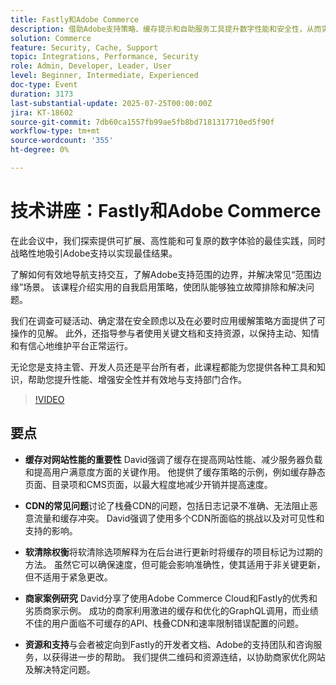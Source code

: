```yaml
---
title: Fastly和Adobe Commerce
description: 借助Adobe支持策略、缓存提示和自助服务工具提升数字性能和安全性，从而实现可扩展的成功。**
solution: Commerce
feature: Security, Cache, Support
topic: Integrations, Performance, Security
role: Admin, Developer, Leader, User
level: Beginner, Intermediate, Experienced
doc-type: Event
duration: 3173
last-substantial-update: 2025-07-25T00:00:00Z
jira: KT-18602
source-git-commit: 7db60ca1557fb99ae5fb8bd7181317710ed5f90f
workflow-type: tm+mt
source-wordcount: '355'
ht-degree: 0%

---
```



# 技术讲座：Fastly和Adobe Commerce

在此会议中，我们探索提供可扩展、高性能和可复原的数字体验的最佳实践，同时战略性地吸引Adobe支持以实现最佳结果。

了解如何有效地导航支持交互，了解Adobe支持范围的边界，并解决常见“范围边缘”场景。 该课程介绍实用的自我启用策略，使团队能够独立故障排除和解决问题。

我们在调查可疑活动、确定潜在安全顾虑以及在必要时应用缓解策略方面提供了可操作的见解。 此外，还指导参与者使用关键文档和支持资源，以保持主动、知情和有信心地维护平台正常运行。

无论您是支持主管、开发人员还是平台所有者，此课程都能为您提供各种工具和知识，帮助您提升性能、增强安全性并有效地与支持部门合作。

>[!VIDEO](https://video.tv.adobe.com/v/3469841/?learn=on&enablevpops)

## 要点

* **缓存对网站性能的重要性** David强调了缓存在提高网站性能、减少服务器负载和提高用户满意度方面的关键作用。 他提供了缓存策略的示例，例如缓存静态页面、目录项和CMS页面，以最大程度地减少开销并提高速度。

* **CDN的常见问题**&#x200B;讨论了栈叠CDN的问题，包括日志记录不准确、无法阻止恶意流量和缓存冲突。 David强调了使用多个CDN所面临的挑战以及对可见性和支持的影响。

* **软清除权衡**&#x200B;将软清除选项解释为在后台进行更新时将缓存的项目标记为过期的方法。 虽然它可以确保速度，但可能会影响准确性，使其适用于非关键更新，但不适用于紧急更改。

* **商家案例研究** David分享了使用Adobe Commerce Cloud和Fastly的优秀和劣质商家示例。 成功的商家利用激进的缓存和优化的GraphQL调用，而业绩不佳的用户面临不可缓存的API、栈叠CDN和速率限制错误配置的问题。

* **资源和支持**&#x200B;与会者被定向到Fastly的开发者文档、Adobe的支持团队和咨询服务，以获得进一步的帮助。 我们提供二维码和资源连结，以协助商家优化网站及解决特定问题。
